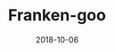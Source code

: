 ---
title: Franken-goo
date: 2018-10-06
img: /images/nails/franken-goo.jpg
thumbnail: /images/thumbnails/nails/franken-goo.jpg
caption: Nails painted with a Frankenstein's monster face and green, dripping goo
---